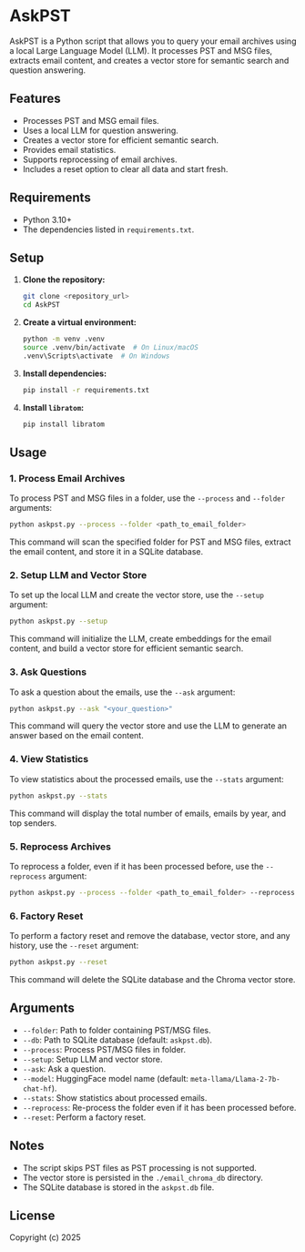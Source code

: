 # AskPST

AskPST is a Python script that allows you to query your email archives using a local Large Language Model (LLM). It processes PST and MSG files, extracts email content, and creates a vector store for semantic search and question answering.

## Features

- Processes PST and MSG email files.
- Uses a local LLM for question answering.
- Creates a vector store for efficient semantic search.
- Provides email statistics.
- Supports reprocessing of email archives.
- Includes a reset option to clear all data and start fresh.

## Requirements

- Python 3.10+
- The dependencies listed in `requirements.txt`.

## Setup

1.  **Clone the repository:**

    ```bash
    git clone <repository_url>
    cd AskPST
    ```

2.  **Create a virtual environment:**

    ```bash
    python -m venv .venv
    source .venv/bin/activate  # On Linux/macOS
    .venv\Scripts\activate  # On Windows
    ```

3.  **Install dependencies:**

    ```bash
    pip install -r requirements.txt
    ```

4.  **Install `libratom`:**

    ```bash
    pip install libratom
    ```

## Usage

### 1. Process Email Archives

To process PST and MSG files in a folder, use the `--process` and `--folder` arguments:

```bash
python askpst.py --process --folder <path_to_email_folder>
```

This command will scan the specified folder for PST and MSG files, extract the email content, and store it in a SQLite database.

### 2. Setup LLM and Vector Store

To set up the local LLM and create the vector store, use the `--setup` argument:

```bash
python askpst.py --setup
```

This command will initialize the LLM, create embeddings for the email content, and build a vector store for efficient semantic search.

### 3. Ask Questions

To ask a question about the emails, use the `--ask` argument:

```bash
python askpst.py --ask "<your_question>"
```

This command will query the vector store and use the LLM to generate an answer based on the email content.

### 4. View Statistics

To view statistics about the processed emails, use the `--stats` argument:

```bash
python askpst.py --stats
```

This command will display the total number of emails, emails by year, and top senders.

### 5. Reprocess Archives

To reprocess a folder, even if it has been processed before, use the `--reprocess` argument:

```bash
python askpst.py --process --folder <path_to_email_folder> --reprocess
```

### 6. Factory Reset

To perform a factory reset and remove the database, vector store, and any history, use the `--reset` argument:

```bash
python askpst.py --reset
```

This command will delete the SQLite database and the Chroma vector store.

## Arguments

-   `--folder`: Path to folder containing PST/MSG files.
-   `--db`: Path to SQLite database (default: `askpst.db`).
-   `--process`: Process PST/MSG files in folder.
-   `--setup`: Setup LLM and vector store.
-   `--ask`: Ask a question.
-   `--model`: HuggingFace model name (default: `meta-llama/Llama-2-7b-chat-hf`).
-   `--stats`: Show statistics about processed emails.
-   `--reprocess`: Re-process the folder even if it has been processed before.
-   `--reset`: Perform a factory reset.

## Notes

-   The script skips PST files as PST processing is not supported.
-   The vector store is persisted in the `./email_chroma_db` directory.
-   The SQLite database is stored in the `askpst.db` file.

## License

Copyright (c) 2025